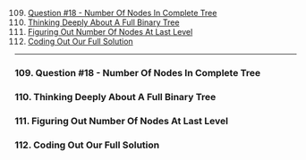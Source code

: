 109. [Question #18 - Number Of Nodes In Complete Tree](#109)
110. [Thinking Deeply About A Full Binary Tree](#110)
111. [Figuring Out Number Of Nodes At Last Level](#111)
112. [Coding Out Our Full Solution](#112)

---

### 109. Question #18 - Number Of Nodes In Complete Tree<a id='109'></a>

### 110. Thinking Deeply About A Full Binary Tree<a id='110'></a>

### 111. Figuring Out Number Of Nodes At Last Level<a id='111'></a>

### 112. Coding Out Our Full Solution<a id='112'></a>
